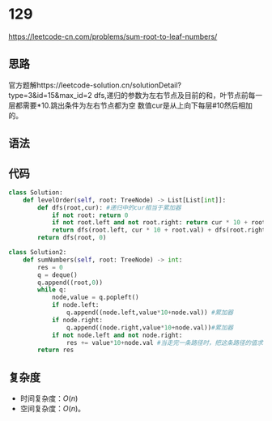# 129
https://leetcode-cn.com/problems/sum-root-to-leaf-numbers/
## 思路
官方题解https://leetcode-solution.cn/solutionDetail?type=3&id=15&max_id=2
dfs,递归的参数为左右节点及目前的和，叶节点前每一层都需要*10.跳出条件为左右节点都为空
数值cur是从上向下每层#10然后相加的。
## 语法

## 代码
```python
class Solution:
    def levelOrder(self, root: TreeNode) -> List[List[int]]:
        def dfs(root,cur): #递归中的cur相当于累加器
            if not root: return 0
            if not root.left and not root.right: return cur * 10 + root.val #此时已经计算出来每条路径上的值
            return dfs(root.left, cur * 10 + root.val) + dfs(root.right, cur * 10 + root.val)#把每条路径上的值相加
        return dfs(root, 0)

class Solution2:
    def sumNumbers(self, root: TreeNode) -> int:
        res = 0
        q = deque()
        q.append((root,0))
        while q:
            node,value = q.popleft()
            if node.left:
                q.append((node.left,value*10+node.val)) #累加器
            if node.right:
                q.append((node.right,value*10+node.val))#累加器
            if not node.left and not node.right:
                res += value*10+node.val #当走完一条路径时，把这条路径的值求和#累加器
        return res
```

## 复杂度

- 时间复杂度：$O(n)$
- 空间复杂度：$O(n)$。